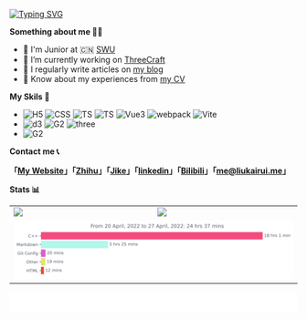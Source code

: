 [![Typing SVG](https://readme-typing-svg.herokuapp.com?size=21&color=000000&vCenter=true&width=500&lines=Hey%2C+I'm+Kairui+Liu+%F0%9F%91%8B;A+passionate+frontend+developer+from+China+%F0%9F%91%A8%E2%80%8D%F0%9F%92%BB+;Welcome+to+my+Github+homepage+%F0%9F%A4%97;%E5%98%BF%2C+%E6%88%91%E6%98%AF%E5%88%98%E9%94%B4%E7%9D%BF+%F0%9F%91%8B;%E6%9D%A5%E8%87%AA%E4%B8%AD%E5%9B%BD%E7%9A%84%E5%89%8D%E7%AB%AF%E5%BC%80%E5%8F%91%E8%80%85+%F0%9F%91%A8%E2%80%8D%F0%9F%92%BB;%E6%AC%A2%E8%BF%8E%E6%9D%A5%E5%88%B0%E6%88%91%E7%9A%84Github%E4%B8%BB%E9%A1%B5%F0%9F%A4%97)](https://git.io/typing-svg)

**Something about me 👨‍💻**

- 🍻 I'm Junior at 🇨🇳 [SWU](https://www.swu.edu.cn)
- 🎯 I’m currently working on [ThreeCraft](https://github.com/KairuiLiu/ThreeCraft)
- 📝 I regularly write articles on [my blog](http://liukairui.me/)
- 📄 Know about my experiences from [my CV](http://cv.liukairui.me/)


**My Skils 🔭**

- ![H5](https://img.shields.io/badge/HTML5-E34F26?style=flat-square&logo=HTML5&logoColor=white) ![CSS](https://img.shields.io/badge/CSS3-1572B6?style=flat-square&logo=CSS3&logoColor=white) ![TS](https://img.shields.io/badge/JavaScript-F7DF1E?style=flat-square&logo=JavaScript&logoColor=black) ![TS](https://img.shields.io/badge/TypeScript-3178C6?style=flat-square&logo=TypeScript&logoColor=white) ![Vue3](https://img.shields.io/badge/Vue.js-4FC08D?style=flat-square&logo=Vue.js&logoColor=white) ![webpack](https://img.shields.io/badge/webpack-8DD6F9?style=flat-square&logo=webpack&logoColor=black) ![Vite](https://img.shields.io/badge/Vite-646CFF?style=flat-square&logo=Vite&logoColor=white)
- ![d3](https://img.shields.io/badge/D3.js-F9A03C?style=flat-square&logo=d3.js&logoColor=white) ![G2](https://img.shields.io/badge/G2%20Plot-6c2fc3?style=flat-square&logo=antdesign&logoColor=white) ![three](https://img.shields.io/badge/Three.js-000000?style=flat-square&logo=three.js&logoColor=white)
- ![G2](https://img.shields.io/badge/Node.js-339933?style=flat-square&logo=node.js&logoColor=white)

**Contact me 📞**

**「[My Website](https://liukairui.me/)」「[Zhihu](https://liukairui.me/)」「[Jike](https://okjk.co/16CFBT)」「[linkedin](https://www.linkedin.com/in/%E9%94%B4%E7%9D%BF-%E5%88%98-9b3a80235/)」「[Bilibili](https://www.linkedin.com/in/%E9%94%B4%E7%9D%BF-%E5%88%98-9b3a80235/)」「[me@liukairui.me](mailto:me@liukairui.me)」**


**Stats 📊**

<table>
  <tbody>
    <tr>
      <td valign="middle" width="50%">
        <img src="https://github-readme-stats.vercel.app/api?username=KairuiLiu&hide_border=true">
      </td>
      <td valign="middle" width="50%">
        <img src="https://github-readme-streak-stats.herokuapp.com?user=KairuiLiu&hide_border=true&date_format=M%20j%5B%2C%20Y%5D"> 
      </td>
    </tr>
    <tr height="0">
    </tr>
    <tr>
      <td valign="middle"  colspan="2">
        <img
          src="./images/stat.svg"
          alt="wakatime stat"
        />
      </td>
    </tr>
  </tbody>
<table>

![](./images/wollow.svg)

